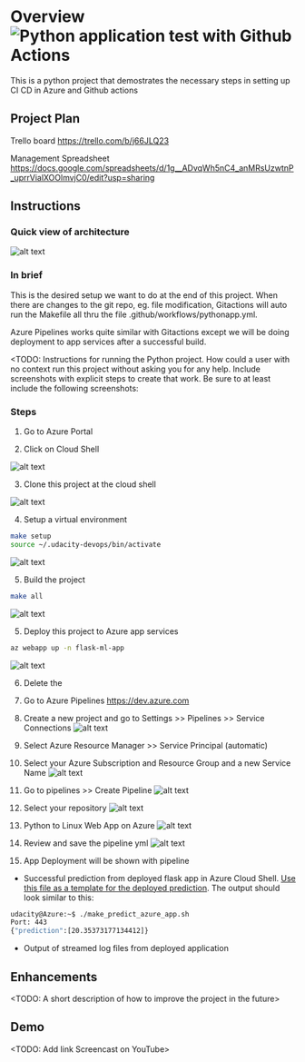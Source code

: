 # Overview ![Python application test with Github Actions](https://github.com/jameslian147/cicd-project/workflows/Python%20application%20test%20with%20Github%20Actions/badge.svg)
This is a python project that demostrates the necessary steps in setting up CI CD in Azure and Github actions

## Project Plan
Trello board
https://trello.com/b/j66JLQ23

Management Spreadsheet
https://docs.google.com/spreadsheets/d/1g__ADvqWh5nC4_anMRsUzwtnP_uprrVialXOOlmvjC0/edit?usp=sharing

## Instructions

### Quick view of architecture
![alt text](https://github.com/jameslian147/cicd-project/blob/master/images/architecture.png?raw=true "Architecture")

### In brief
This is the desired setup we want to do at the end of this project. When there are changes to the git repo, eg. file modification, Gitactions will auto run the Makefile all thru the file .github/workflows/pythonapp.yml.

Azure Pipelines works quite similar with Gitactions except we will be doing deployment to app services after a successful build.

<TODO:  Instructions for running the Python project.  How could a user with no context run this project without asking you for any help.  Include screenshots with explicit steps to create that work. Be sure to at least include the following screenshots:

### Steps
1. Go to Azure Portal

2. Click on Cloud Shell

![alt text](https://github.com/jameslian147/cicd-project/blob/master/images/cloud-shell.png?raw=true "Cloud Shell")

3. Clone this project at the cloud shell

![alt text](https://github.com/jameslian147/cicd-project/blob/master/images/git-status.png?raw=true "Git Status")

4. Setup a virtual environment 

```bash
make setup
source ~/.udacity-devops/bin/activate
```

![alt text](https://github.com/jameslian147/cicd-project/blob/master/images/setenv.png?raw=true "Set Environment")

5. Build the project

```bash
make all
```

![alt text](https://github.com/jameslian147/cicd-project/blob/master/images/build-all.png?raw=true "Build All")

5. Deploy this project to Azure app services

```bash
az webapp up -n flask-ml-app
```

![alt text](https://github.com/jameslian147/cicd-project/blob/master/images/az-app-services.png?raw=true "App Services")

6. Delete the 

6. Go to Azure Pipelines
https://dev.azure.com

7. Create a new project
and go to Settings >> Pipelines >> Service Connections
![alt text](https://github.com/jameslian147/cicd-project/blob/master/images/new-project.png?raw=true "New Project")

8. Select Azure Resource Manager >> Service Principal (automatic)

9. Select your Azure Subscription and Resource Group and a new Service Name
![alt text](https://github.com/jameslian147/cicd-project/blob/master/images/new-service-connection.png?raw=true "Service Connection")

10. Go to pipelines >> Create Pipeline
![alt text](https://github.com/jameslian147/cicd-project/blob/master/images/create-pipeline.png?raw=true "Create Pipeline")

11. Select your repository
![alt text](https://github.com/jameslian147/cicd-project/blob/master/images/select-repo.png?raw=true "Select Repo")

12. Python to Linux Web App on Azure
![alt text](https://github.com/jameslian147/cicd-project/blob/master/images/selet-step-azure.png?raw=true "Select Step")

13. Review and save the pipeline yml
![alt text](https://github.com/jameslian147/cicd-project/blob/master/images/save-pipeline.png?raw=true "Save Pipeline")

14. App Deployment will be shown with pipeline



* Successful prediction from deployed flask app in Azure Cloud Shell.  [Use this file as a template for the deployed prediction](https://github.com/udacity/nd082-Azure-Cloud-DevOps-Starter-Code/blob/master/C2-AgileDevelopmentwithAzure/project/starter_files/flask-sklearn/make_predict_azure_app.sh).
The output should look similar to this:

```bash
udacity@Azure:~$ ./make_predict_azure_app.sh
Port: 443
{"prediction":[20.35373177134412]}
```

* Output of streamed log files from deployed application

> 

## Enhancements

<TODO: A short description of how to improve the project in the future>

## Demo 

<TODO: Add link Screencast on YouTube>


